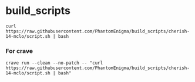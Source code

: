 
# build_scripts

```
curl https://raw.githubusercontent.com/PhantomEnigma/build_scripts/cherish-14-mclo/script.sh | bash
```

### For crave
```
crave run --clean --no-patch -- "curl https://raw.githubusercontent.com/PhantomEnigma/build_scripts/cherish-14-mclo/script.sh | bash"
```
